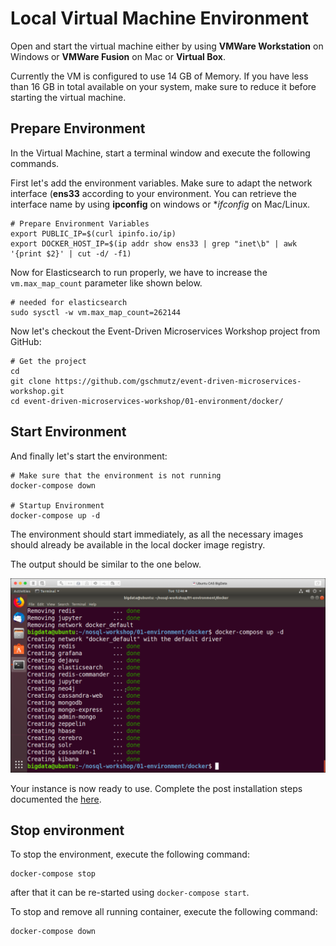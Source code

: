 # Local Virtual Machine Environment

Open and start the virtual machine either by using **VMWare Workstation** on Windows or **VMWare Fusion** on Mac or **Virtual Box**. 

Currently the VM is configured to use 14 GB of Memory. If you have less than 16 GB in total available on your system, make sure to reduce it before starting the virtual machine. 

## Prepare Environment

In the Virtual Machine, start a terminal window and execute the following commands. 

First let's add the environment variables. Make sure to adapt the network interface (**ens33** according to your environment. You can retrieve the interface name by using **ipconfig** on windows or **ifconfig* on Mac/Linux. 

```
# Prepare Environment Variables
export PUBLIC_IP=$(curl ipinfo.io/ip)
export DOCKER_HOST_IP=$(ip addr show ens33 | grep "inet\b" | awk '{print $2}' | cut -d/ -f1)
```

Now for Elasticsearch to run properly, we have to increase the `vm.max_map_count` parameter like shown below.  

```
# needed for elasticsearch
sudo sysctl -w vm.max_map_count=262144   
```

Now let's checkout the Event-Driven Microservices Workshop project from GitHub:

```
# Get the project
cd 
git clone https://github.com/gschmutz/event-driven-microservices-workshop.git
cd event-driven-microservices-workshop/01-environment/docker/
```

## Start Environment

And finally let's start the environment:

```
# Make sure that the environment is not running
docker-compose down

# Startup Environment
docker-compose up -d
```

The environment should start immediately, as all the necessary images should already be available in the local docker image registry. 

The output should be similar to the one below. 

![Alt Image Text](./images/start-env-docker.png "StartDocker")

Your instance is now ready to use. Complete the post installation steps documented the [here](README.md).

## Stop environment

To stop the environment, execute the following command:

```
docker-compose stop
```

after that it can be re-started using `docker-compose start`.

To stop and remove all running container, execute the following command:

```
docker-compose down
```


